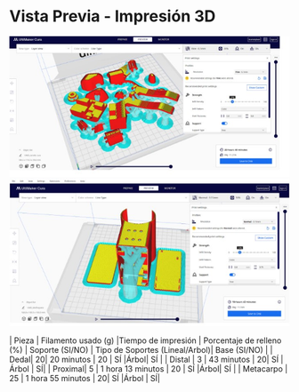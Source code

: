 # Vista Previa - Impresión 3D
![61](https://github.com/T0mmyoo4/FunBioIB/blob/main/Imagenes/61.jpg)
![62](https://github.com/T0mmyoo4/FunBioIB/blob/main/Imagenes/62.jpg)

| Pieza | Filamento usado (g) |Tiempo de impresión | Porcentaje de relleno (%) | Soporte (SI/NO) | Tipo de Soportes (Lineal/Arbol)| Base (SI/NO) |
| Dedal| 20| 20 minutos | 20 | SÍ |Árbol| SÍ |
| Distal | 3 | 43 minutos | 20| SÍ |Árbol | SÍ|
| Proximal| 5 | 1 hora 13 minutos | 20 | SÍ |Árbol| SÍ |
| Metacarpo | 25 | 1 hora 55 minutos | 20| SÍ |Árbol | SÍ|
